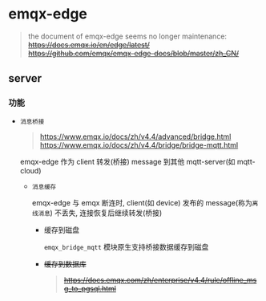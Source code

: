 # emqx-edge

> the document of emqx-edge seems no longer maintenance: <br/>
~~https://docs.emqx.io/en/edge/latest/~~ <br/>
~~https://github.com/emqx/emqx-edge-docs/blob/master/zh_CN/~~

## server

### 功能

- `消息桥接`

    > https://www.emqx.io/docs/zh/v4.4/advanced/bridge.html <br/>
    https://www.emqx.io/docs/zh/v4.4/bridge/bridge-mqtt.html

    emqx-edge 作为 client 转发(桥接) message 到其他 mqtt-server(如 mqtt-cloud)

    - `消息缓存`

        emqx-edge 与 emqx 断连时, client(如 device) 发布的 message(称为`离线消息`) 不丢失, 连接恢复后继续转发(桥接)

        - 缓存到磁盘

            `emqx_bridge_mqtt` 模块原生支持桥接数据缓存到磁盘

        <strike>

        - 缓存到数据库

            > https://docs.emqx.com/zh/enterprise/v4.4/rule/offline_msg_to_pgsql.html

        </strike>
